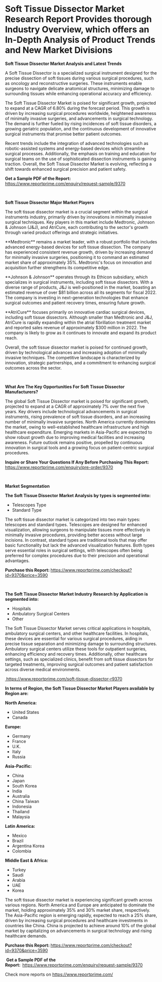 <p><h1>Soft Tissue Dissector Market Research Report Provides thorough Industry Overview, which offers an In-Depth Analysis of Product Trends and New Market Divisions</h1></p><p><strong>Soft Tissue Dissector Market Analysis and Latest Trends</strong></p>
<p><p>A Soft Tissue Dissector is a specialized surgical instrument designed for the precise dissection of soft tissues during various surgical procedures, such as oncology and reconstructive surgeries. These instruments enable surgeons to navigate delicate anatomical structures, minimizing damage to surrounding tissues while enhancing operational accuracy and efficiency.</p><p>The Soft Tissue Dissector Market is poised for significant growth, projected to expand at a CAGR of 6.80% during the forecast period. This growth is driven by increasing surgical procedures worldwide, heightened awareness of minimally invasive surgeries, and advancements in surgical technology. The demand is further fueled by rising incidences of soft tissue disorders, a growing geriatric population, and the continuous development of innovative surgical instruments that promise better patient outcomes.</p><p>Recent trends include the integration of advanced technologies such as robotic-assisted systems and energy-based devices which streamline surgical processes. Additionally, the emphasis on training and education for surgical teams on the use of sophisticated dissection instruments is gaining traction. Overall, the Soft Tissue Dissector Market is evolving, reflecting a shift towards enhanced surgical precision and patient safety.</p></p>
<p><strong>Get a Sample PDF of the Report:&nbsp;</strong> <a href="https://www.reportprime.com/enquiry/request-sample/9370?utm_campaign=2993&utm_medium=2&utm_source=Github&utm_content=ia&utm_term=20032025&utm_id=soft-tissue-dissector">https://www.reportprime.com/enquiry/request-sample/9370</a></p>
<p>&nbsp;</p>
<p><strong>Soft Tissue Dissector Major Market Players</strong></p>
<p><p>The soft tissue dissector market is a crucial segment within the surgical instruments industry, primarily driven by innovations in minimally invasive surgical techniques. Key players in this market include Medtronic, Johnson & Johnson (J&J), and AtriCure, each contributing to the sector's growth through varied product offerings and strategic initiatives.</p><p>**Medtronic** remains a market leader, with a robust portfolio that includes advanced energy-based devices for soft tissue dissection. The company has experienced consistent revenue growth, driven by increasing demand for minimally invasive surgeries, positioning it to command an estimated market share of approximately 35%. Medtronic's focus on innovation and acquisition further strengthens its competitive edge.</p><p>**Johnson & Johnson** operates through its Ethicon subsidiary, which specializes in surgical instruments, including soft tissue dissectors. With a diverse range of products, J&J is well-positioned in the market, boasting an estimated revenue of over $81 billion across all its segments for fiscal 2022. The company is investing in next-generation technologies that enhance surgical outcomes and patient recovery times, ensuring future growth.</p><p>**AtriCure** focuses primarily on innovative cardiac surgical devices, including soft tissue dissectors. Although smaller than Medtronic and J&J, AtriCure is rapidly expanding within the atrial fibrillation treatment market and reported sales revenue of approximately $300 million in 2022. The company is likely to grow as it continues to innovate and expand its product reach.</p><p>Overall, the soft tissue dissector market is poised for continued growth, driven by technological advances and increasing adoption of minimally invasive techniques. The competitive landscape is characterized by innovation, strategic partnerships, and a commitment to enhancing surgical outcomes across the sector.</p></p>
<p>&nbsp;</p>
<p><strong>What Are The Key Opportunities For Soft Tissue Dissector Manufacturers?</strong></p>
<p><p>The global Soft Tissue Dissector market is poised for significant growth, projected to expand at a CAGR of approximately 7% over the next five years. Key drivers include technological advancements in surgical instruments, rising prevalence of soft tissue disorders, and an increasing number of minimally invasive surgeries. North America currently dominates the market, owing to well-established healthcare infrastructure and high healthcare expenditure. Emerging markets in Asia-Pacific are expected to show robust growth due to improving medical facilities and increasing awareness. Future outlook remains positive, propelled by continuous innovation in surgical tools and a growing focus on patient-centric surgical procedures.</p></p>
<p><strong>Inquire or Share Your Questions If Any Before Purchasing This Report:</strong> <a href="https://www.reportprime.com/enquiry/pre-order/9370?utm_campaign=2993&utm_medium=2&utm_source=Github&utm_content=ia&utm_term=20032025&utm_id=soft-tissue-dissector">https://www.reportprime.com/enquiry/pre-order/9370</a></p>
<p>&nbsp;</p>
<p><strong>Market Segmentation</strong></p>
<p><strong>The Soft Tissue Dissector Market Analysis by types is segmented into:</strong></p>
<p><ul><li>Telescopes Type</li><li>Standard Type</li></ul></p>
<p><p>The soft tissue dissector market is categorized into two main types: telescopes and standard types. Telescopes are designed for enhanced visualization, allowing surgeons to manipulate tissues more effectively in minimally invasive procedures, providing better access without large incisions. In contrast, standard types are traditional tools that may offer basic functionality but lack the advanced visualization features. Both types serve essential roles in surgical settings, with telescopes often being preferred for complex procedures due to their precision and operational advantages.</p></p>
<p><strong>Purchase this Report:&nbsp;</strong><a href="https://www.reportprime.com/checkout?id=9370&price=3590&utm_campaign=2993&utm_medium=2&utm_source=Github&utm_content=ia&utm_term=20032025&utm_id=soft-tissue-dissector">https://www.reportprime.com/checkout?id=9370&price=3590</a></p>
<p>&nbsp;</p>
<p><strong>The Soft Tissue Dissector Market Industry Research by Application is segmented into:</strong></p>
<p><ul><li>Hospitals</li><li>Ambulatory Surgical Centers</li><li>Other</li></ul></p>
<p><p>The Soft Tissue Dissector Market serves critical applications in hospitals, ambulatory surgical centers, and other healthcare facilities. In hospitals, these devices are essential for various surgical procedures, aiding in precise tissue separation and minimizing damage to surrounding structures. Ambulatory surgical centers utilize these tools for outpatient surgeries, enhancing efficiency and recovery times. Additionally, other healthcare settings, such as specialized clinics, benefit from soft tissue dissectors for targeted treatments, improving surgical outcomes and patient satisfaction across diverse medical environments.</p></p>
<p><a href="https://www.reportprime.com/soft-tissue-dissector-r9370?utm_campaign=2993&utm_medium=2&utm_source=Github&utm_content=ia&utm_term=20032025&utm_id=soft-tissue-dissector">&nbsp;https://www.reportprime.com/soft-tissue-dissector-r9370</a></p>
<p><strong>In terms of Region, the Soft Tissue Dissector Market Players available by Region are:</strong></p>
<p>
    <p> <strong> North America: </strong>
        <ul>
            <li>United States</li>
            <li>Canada</li>
        </ul>
        </p> 
    <p> <strong> Europe: </strong>
        <ul>
            <li>Germany</li>
            <li>France</li>
            <li>U.K.</li>
            <li>Italy</li>
            <li>Russia</li>
        </ul>
        </p> 
    <p> <strong> Asia-Pacific: </strong>
        <ul>
            <li>China</li>
            <li>Japan</li>
            <li>South Korea</li>
            <li>India</li>
            <li>Australia</li>
            <li>China Taiwan</li>
            <li>Indonesia</li>
            <li>Thailand</li>
            <li>Malaysia</li>
        </ul>
        </p> 
    <p> <strong> Latin America: </strong>
        <ul>
            <li>Mexico</li>
            <li>Brazil</li>
            <li>Argentina Korea</li>
            <li>Colombia</li>
        </ul>
        </p> 
    <p> <strong> Middle East & Africa: </strong>
        <ul>
            <li>Turkey</li>
            <li>Saudi</li>
            <li>Arabia</li>
            <li>UAE</li>
            <li>Korea</li>
        </ul>
    </p>
    </p>
<p><p>The soft tissue dissector market is experiencing significant growth across various regions. North America and Europe are anticipated to dominate the market, holding approximately 35% and 30% market share, respectively. The Asia-Pacific region is emerging rapidly, expected to reach a 25% share, driven by increasing surgical procedures and healthcare investments in countries like China. China is projected to achieve around 10% of the global market by capitalizing on advancements in surgical technology and rising healthcare demands.</p></p>
<p><strong>Purchase this Report: </strong><a href="https://www.reportprime.com/checkout?id=9370&price=3590&utm_campaign=2993&utm_medium=2&utm_source=Github&utm_content=ia&utm_term=20032025&utm_id=soft-tissue-dissector">https://www.reportprime.com/checkout?id=9370&price=3590</a></p>
<p>&nbsp;<strong>Get a Sample PDF of the Report:&nbsp;&nbsp;</strong><a href="https://www.reportprime.com/enquiry/request-sample/9370?utm_campaign=2993&utm_medium=2&utm_source=Github&utm_content=ia&utm_term=20032025&utm_id=soft-tissue-dissector">https://www.reportprime.com/enquiry/request-sample/9370</a></p>
<p><strong></strong></p>
<p>Check more reports on <a href="https://www.reportprime.com/?utm_campaign=2993&utm_medium=2&utm_source=Github&utm_content=ia&utm_term=20032025&utm_id=soft-tissue-dissector">https://www.reportprime.com/</a></p>